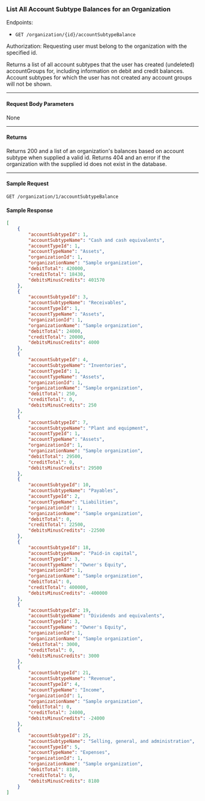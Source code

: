 ### List All Account Subtype Balances for an Organization

Endpoints: 
- `GET /organization/{id}/accountSubtypeBalance`

Authorization: Requesting user must belong to the organization with the specified id.

Returns a list of all account subtypes that the user has created (undeleted) accountGroups for, including information on debit and credit balances. Account subtypes for which the user has not created any account groups will not be shown.

___
#### Request Body Parameters
None
___
#### Returns
Returns 200 and a list of an organization's balances based on account subtype when supplied a valid id. Returns 404 and an error if the organization with the supplied id does not exist in the database.
___
#### Sample Request
`GET /organization/1/accountSubtypeBalance`
<br/>

#### Sample Response
```json
[
    {
        "accountSubtypeId": 1,
        "accountSubtypeName": "Cash and cash equivalents",
        "accountTypeId": 1,
        "accountTypeName": "Assets",
        "organizationId": 1,
        "organizationName": "Sample organization",
        "debitTotal": 420000,
        "creditTotal": 18430,
        "debitsMinusCredits": 401570
    },
    {
        "accountSubtypeId": 3,
        "accountSubtypeName": "Receivables",
        "accountTypeId": 1,
        "accountTypeName": "Assets",
        "organizationId": 1,
        "organizationName": "Sample organization",
        "debitTotal": 24000,
        "creditTotal": 20000,
        "debitsMinusCredits": 4000
    },
    {
        "accountSubtypeId": 4,
        "accountSubtypeName": "Inventories",
        "accountTypeId": 1,
        "accountTypeName": "Assets",
        "organizationId": 1,
        "organizationName": "Sample organization",
        "debitTotal": 250,
        "creditTotal": 0,
        "debitsMinusCredits": 250
    },
    {
        "accountSubtypeId": 7,
        "accountSubtypeName": "Plant and equipment",
        "accountTypeId": 1,
        "accountTypeName": "Assets",
        "organizationId": 1,
        "organizationName": "Sample organization",
        "debitTotal": 29500,
        "creditTotal": 0,
        "debitsMinusCredits": 29500
    },
    {
        "accountSubtypeId": 10,
        "accountSubtypeName": "Payables",
        "accountTypeId": 2,
        "accountTypeName": "Liabilities",
        "organizationId": 1,
        "organizationName": "Sample organization",
        "debitTotal": 0,
        "creditTotal": 22500,
        "debitsMinusCredits": -22500
    },
    {
        "accountSubtypeId": 18,
        "accountSubtypeName": "Paid-in capital",
        "accountTypeId": 3,
        "accountTypeName": "Owner's Equity",
        "organizationId": 1,
        "organizationName": "Sample organization",
        "debitTotal": 0,
        "creditTotal": 400000,
        "debitsMinusCredits": -400000
    },
    {
        "accountSubtypeId": 19,
        "accountSubtypeName": "Dividends and equivalents",
        "accountTypeId": 3,
        "accountTypeName": "Owner's Equity",
        "organizationId": 1,
        "organizationName": "Sample organization",
        "debitTotal": 3000,
        "creditTotal": 0,
        "debitsMinusCredits": 3000
    },
    {
        "accountSubtypeId": 21,
        "accountSubtypeName": "Revenue",
        "accountTypeId": 4,
        "accountTypeName": "Income",
        "organizationId": 1,
        "organizationName": "Sample organization",
        "debitTotal": 0,
        "creditTotal": 24000,
        "debitsMinusCredits": -24000
    },
    {
        "accountSubtypeId": 25,
        "accountSubtypeName": "Selling, general, and administration",
        "accountTypeId": 5,
        "accountTypeName": "Expenses",
        "organizationId": 1,
        "organizationName": "Sample organization",
        "debitTotal": 8180,
        "creditTotal": 0,
        "debitsMinusCredits": 8180
    }
]
```